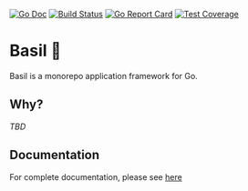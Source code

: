[![Go Doc][godoc-image]][godoc-url]
[![Build Status][workflow-image]][workflow-url]
[![Go Report Card][goreport-image]][goreport-url]
[![Test Coverage][codecov-image]][codecov-url]

# Basil 🌿

Basil is a monorepo application framework for Go.

## Why?

_TBD_

## Documentation

For complete documentation, please see [here](./docs/index.md)


[godoc-url]: https://pkg.go.dev/github.com/gardenbed/basil
[godoc-image]: https://pkg.go.dev/badge/github.com/gardenbed/basil
[workflow-url]: https://github.com/gardenbed/basil/actions
[workflow-image]: https://github.com/gardenbed/basil/workflows/Go/badge.svg
[goreport-url]: https://goreportcard.com/report/github.com/gardenbed/basil
[goreport-image]: https://goreportcard.com/badge/github.com/gardenbed/basil
[codecov-url]: https://codecov.io/gh/gardenbed/basil
[codecov-image]: https://codecov.io/gh/gardenbed/basil/branch/main/graph/badge.svg
